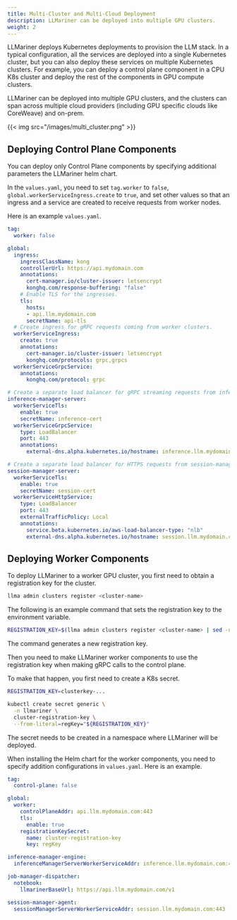 ```yaml
---
title: Multi-Cluster and Multi-Cloud Deployment
description: LLMariner can be deployed into multiple GPU clusters.
weight: 2
---
```


LLMariner deploys Kubernetes deployments to provision the LLM stack. In a typical configuration, all the services are deployed into a single Kubernetes cluster, but you can also deploy these services on multiple Kubernetes clusters. For example, you can deploy a control plane component in a CPU K8s cluster and deploy the rest of the components in GPU compute clusters.

LLMariner can be deployed into multiple GPU clusters, and the clusters can span across multiple cloud providers (including GPU specific clouds like CoreWeave) and on-prem.

{{< img src="/images/multi_cluster.png" >}}

## Deploying Control Plane Components

You can deploy only Control Plane components by specifying additional parameters the LLMariner helm chart.

In the `values.yaml`, you need to set `tag.worker` to `false`, `global.workerServiceIngress.create` to `true`, and set other values so that an ingress and a service are created to receive requests from worker nodes.

Here is an example `values.yaml`.

``` yaml
tag:
  worker: false

global:
  ingress:
    ingressClassName: kong
    controllerUrl: https://api.mydomain.com
    annotations:
      cert-manager.io/cluster-issuer: letsencrypt
      konghq.com/response-buffering: "false"
    # Enable TLS for the ingresses.
    tls:
      hosts:
      - api.llm.mydomain.com
      secretName: api-tls
  # Create ingress for gRPC requests coming from worker clusters.
  workerServiceIngress:
    create: true
    annotations:
      cert-manager.io/cluster-issuer: letsencrypt
      konghq.com/protocols: grpc,grpcs
  workerServiceGrpcService:
    annotations:
      konghq.com/protocol: grpc

# Create a separate load balancer for gRPC streaming requests from inference-manager-engine.
inference-manager-server:
  workerServiceTls:
    enable: true
    secretName: inference-cert
  workerServiceGrpcService:
    type: LoadBalancer
    port: 443
    annotations:
      external-dns.alpha.kubernetes.io/hostname: inference.llm.mydomain.com

# Create a separate load balancer for HTTPS requests from session-manager-agent.
session-manager-server:
  workerServiceTls:
    enable: true
    secretName: session-cert
  workerServiceHttpService:
    type: LoadBalancer
    port: 443
    externalTrafficPolicy: Local
    annotations:
      service.beta.kubernetes.io/aws-load-balancer-type: "nlb"
      external-dns.alpha.kubernetes.io/hostname: session.llm.mydomain.com
```

## Deploying Worker Components

To deploy LLMariner to a worker GPU cluster, you first need to obtain a registration key for the cluster.

``` bash
llma admin clusters register <cluster-name>
```

The following is an example command that sets the registration key to the environment variable.

``` bash
REGISTRATION_KEY=$(llma admin clusters register <cluster-name> | sed -n 's/.*Registration Key: "\([^"]*\)".*/\1/p')
```

The command generates a new registration key.

Then you need to make LLMariner worker components to use the registration key when making gRPC calls to the control plane.

To make that happen, you first need to create a K8s secret.

``` bash
REGISTRATION_KEY=clusterkey-...

kubectl create secret generic \
  -n llmariner \
  cluster-registration-key \
  --from-literal=regKey="${REGISTRATION_KEY}"
```

The secret needs to be created in a namespace where LLMariner will be deployed.

When installing the Helm chart for the worker components, you need to specify addition configurations in `values.yaml`. Here is an example.

``` yaml
tag:
  control-plane: false

global:
  worker:
    controlPlaneAddr: api.llm.mydomain.com:443
    tls:
      enable: true
    registrationKeySecret:
      name: cluster-registration-key
      key: regKey

inference-manager-engine:
  inferenceManagerServerWorkerServiceAddr: inference.llm.mydomain.com:443

job-manager-dispatcher:
  notebook:
    llmarinerBaseUrl: https://api.llm.mydomain.com/v1

session-manager-agent:
  sessionManagerServerWorkerServiceAddr: session.llm.mydomain.com:443
```
